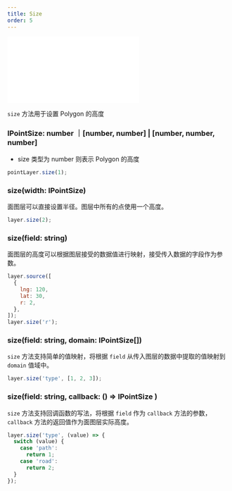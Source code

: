 ```yaml
---
title: Size
order: 5
---
```


<embed src="@/docs/common/style.md"></embed>

`size` 方法用于设置 Polygon 的高度

### IPointSize: number ｜[number, number] | [number, number, number]

- size 类型为 number 则表示 Polygon 的高度


```javascript
pointLayer.size(1);

```

### size(width: IPointSize)

面图层可以直接设置半径。图层中所有的点使用一个高度。

```js
layer.size(2);
```

### size(field: string)

面图层的高度可以根据图层接受的数据值进行映射，接受传入数据的字段作为参数。

```js
layer.source([
  {
    lng: 120,
    lat: 30,
    r: 2,
  },
]);
layer.size('r');
```

### size(field: string, domain: IPointSize[])

`size` 方法支持简单的值映射，将根据 `field` 从传入图层的数据中提取的值映射到 `domain` 值域中。

```js
layer.size('type', [1, 2, 3]);
```

### size(field: string, callback: () => IPointSize )

`size` 方法支持回调函数的写法，将根据 `field` 作为 `callback` 方法的参数，`callback` 方法的返回值作为面图层实际高度。

```js
layer.size('type', (value) => {
  switch (value) {
    case 'path':
      return 1;
    case 'road':
      return 2;
  }
});
```
